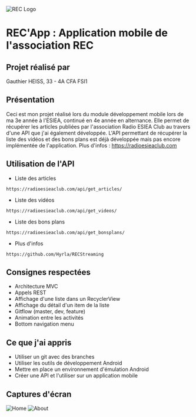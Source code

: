 ![REC Logo](https://www.radioesieaclub.com/static/img/logo.png)

# REC'App : Application mobile de l'association REC

## Projet réalisé par 

Gauthier HEISS, 33 - 4A CFA FSI1

## Présentation

Ceci est mon projet réalisé lors du module développement mobile lors de ma 3e année à l'ESIEA, continué en 4e année en alternance. Elle permet de récupérer les articles publiées par l'association Radio ESIEA Club au travers d'une API que j'ai également développée. L'API permettant de récupérer la liste des vidéos et des bons plans est déjà développée mais pas encore implémentée de l'application. Plus d'infos : https://radioesieaclub.com

## Utilisation de l'API


- Liste des articles
````
https://radioesieaclub.com/api/get_articles/
````

- Liste des vidéos
````
https://radioesieaclub.com/api/get_videos/
````

- Liste des bons plans
````
https://radioesieaclub.com/api/get_bonsplans/
````

- Plus d'infos
````
https://github.com/Hyrla/RECStreaming
````

## Consignes respectées

- Architecture MVC
- Appels REST
- Affichage d'une liste dans un RecyclerView
- Affichage du détail d'un item de la liste
- Gitflow (master, dev, feature)
- Animation entre les activités
- Bottom navigation menu

## Ce que j'ai appris

- Utiliser un git avec des branches
- Utiliser les outils de développement Android
- Mettre en place un environnement d'émulation Android
- Créer une API et l'utiliser sur un application mobile

## Captures d'écran

![Home](https://i.ibb.co/xLGmTtC/Screenshot-95.png)
![About](https://i.ibb.co/pxTq4ry/Screenshot-96.png)

